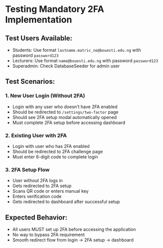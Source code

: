 # Testing Mandatory 2FA Implementation

## Test Users Available:
- Students: Use format `lastname.matric_no@bouesti.edu.ng` with password `password123`
- Lecturers: Use format `name@bouesti.edu.ng` with password `password123`
- Superadmin: Check DatabaseSeeder for admin user

## Test Scenarios:

### 1. New User Login (Without 2FA)
- Login with any user who doesn't have 2FA enabled
- Should be redirected to `/settings/two-factor` page
- Should see 2FA setup modal automatically opened
- Must complete 2FA setup before accessing dashboard

### 2. Existing User with 2FA
- Login with user who has 2FA enabled
- Should be redirected to 2FA challenge page
- Must enter 6-digit code to complete login

### 3. 2FA Setup Flow
- User without 2FA logs in
- Gets redirected to 2FA setup
- Scans QR code or enters manual key
- Enters verification code
- Gets redirected to dashboard after successful setup

## Expected Behavior:
- All users MUST set up 2FA before accessing the application
- No way to bypass 2FA requirement
- Smooth redirect flow from login → 2FA setup → dashboard